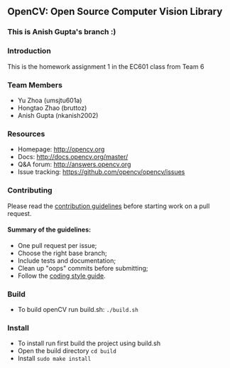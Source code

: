 ## OpenCV: Open Source Computer Vision Library

### This is Anish Gupta's branch :)

### Introduction

This is the homework assignment 1 in the EC601 class from Team 6

### Team Members

* Yu Zhoa (umsjtu601a)
* Hongtao Zhao (bruttoz)
* Anish Gupta (nkanish2002)

### Resources

* Homepage: <http://opencv.org>
* Docs: <http://docs.opencv.org/master/>
* Q&A forum: <http://answers.opencv.org>
* Issue tracking: <https://github.com/opencv/opencv/issues>

### Contributing

Please read the [contribution guidelines](https://github.com/opencv/opencv/wiki/How_to_contribute) before starting work on a pull request.

#### Summary of the guidelines:

* One pull request per issue;
* Choose the right base branch;
* Include tests and documentation;
* Clean up "oops" commits before submitting;
* Follow the [coding style guide](https://github.com/opencv/opencv/wiki/Coding_Style_Guide).

### Build

* To build  openCV run build.sh: `./build.sh`

### Install

* To install run first build the project using build.sh
* Open the build directory `cd build`
* Install `sudo make install`
